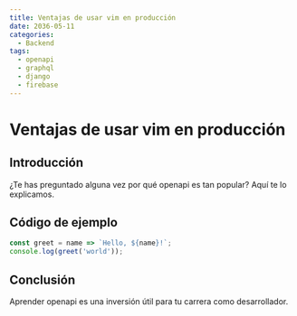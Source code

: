 ```yaml
---
title: Ventajas de usar vim en producción
date: 2036-05-11
categories:
  - Backend
tags:
  - openapi
  - graphql
  - django
  - firebase
---
```


# Ventajas de usar vim en producción

## Introducción

¿Te has preguntado alguna vez por qué openapi es tan popular? Aquí te lo explicamos.

## Código de ejemplo

```javascript
const greet = name => `Hello, ${name}!`;
console.log(greet('world'));
```

## Conclusión

Aprender openapi es una inversión útil para tu carrera como desarrollador.